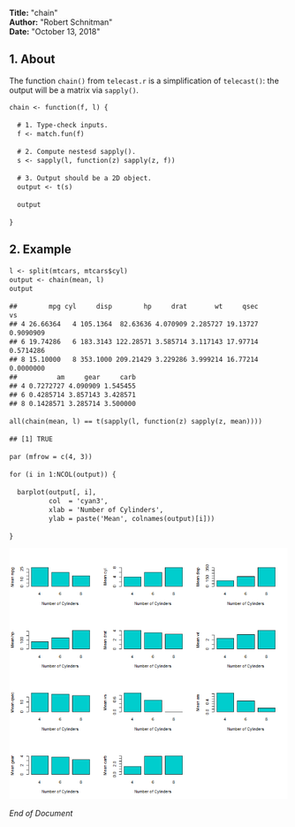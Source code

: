 **Title:** "chain"  
**Author:** "Robert Schnitman"  
**Date:** "October 13, 2018"  

## 1. About

The function `chain()` from `telecast.r` is a simplification
of `telecast()`: the output will be a matrix via `sapply()`.

    chain <- function(f, l) {
      
      # 1. Type-check inputs.
      f <- match.fun(f)
      
      # 2. Compute nestesd sapply().
      s <- sapply(l, function(z) sapply(z, f))
      
      # 3. Output should be a 2D object.
      output <- t(s)
      
      output
      
    }

## 2. Example

    l <- split(mtcars, mtcars$cyl) 
    output <- chain(mean, l)
	output
	
	##        mpg cyl     disp        hp     drat       wt     qsec        vs
	## 4 26.66364   4 105.1364  82.63636 4.070909 2.285727 19.13727 0.9090909
	## 6 19.74286   6 183.3143 122.28571 3.585714 3.117143 17.97714 0.5714286
	## 8 15.10000   8 353.1000 209.21429 3.229286 3.999214 16.77214 0.0000000
	##          am     gear     carb
	## 4 0.7272727 4.090909 1.545455
	## 6 0.4285714 3.857143 3.428571
	## 8 0.1428571 3.285714 3.500000

    all(chain(mean, l) == t(sapply(l, function(z) sapply(z, mean))))

    ## [1] TRUE

    par (mfrow = c(4, 3))

	for (i in 1:NCOL(output)) {
	
	  barplot(output[, i], 
	          col  = 'cyan3', 
			  xlab = 'Number of Cylinders', 
			  ylab = paste('Mean', colnames(output)[i]))
	
	}


![](plots//chain_ex1.png)

*End of Document*
